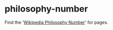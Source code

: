 # philosophy-number

Find the '[Wikipedia Philosophy Number](https://en.wikipedia.org/wiki/Wikipedia:Getting_to_Philosophy)' for pages.

